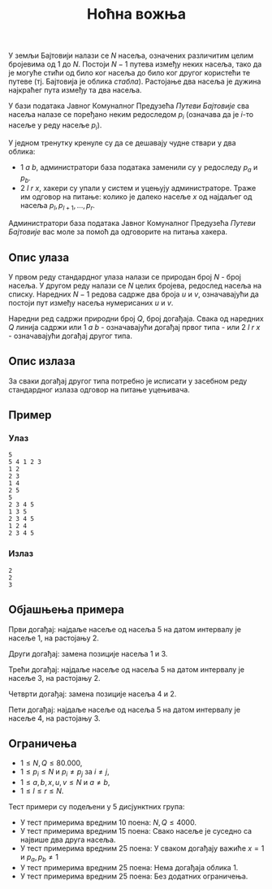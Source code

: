﻿---
title: Ноћна вожња
timelimit: 1.0 # у секундама
memlimit: 64   # y MB
owner: takprog # власник је онај ко ради на задатку
origin: # опционо (ако се зна одакле је задатак преузет, пожељно је навести извор)
tags: [] # сваки задатак може бити означен према унапред договореној листи ознака
status: KOMPLETAN # један од: "IZRADA", "PREGLED" или "KOMPLETAN".
status-date: 2024-08-15 # датум у формату YYYY-MM-DD од када је задатак у наведеном статусу
solutions:
  - name: ex0
    lang: [cpp]
    desc: ""
    tags: []
---

У земљи Бајтовији налази се $N$ насеља, означених различитим целим бројевима од $1$ до $N$. Постоји $N-1$ путева између неких насеља, тако да је могуће стићи од било ког насеља до било ког другог користећи те путеве (тј. Бајтовија је облика *стабла*). Растојање два насеља је дужина најкраћег пута између та два насеља.

У бази података Јавног Комуналног Предузећа *Путеви Бајтовије* сва насеља налазе се поређано неким редоследом $p_i$ (означава да је $i$-то насеље у реду насеље $p_i$).

У једном тренутку кренуле су да се дешавају чудне ствари у два облика:

 - $1$ $a$ $b$, администратори база података заменили су у редоследу $p_a$ и $p_b$.
 - $2$ $l$ $r$ $x$, хакери су упали у систем и уцењују администраторе. Траже им одговор на питање: колико је далеко насеље $x$ од најдаљег од насеља $p_l, p_{l+1}, \ldots, p_r$. 

Администратори база података Јавног Комуналног Предузећа *Путеви Бајтовије* вас моле за помоћ да одговорите на питања хакера. 

## Опис улаза
У првом реду стандардног улаза налази се природан број $N$ - број насеља. У другом реду налази се $N$ целих бројева, редослед насеља на списку. Наредних $N-1$ редова садрже два броја $u$ и $v$, означавајући да постоји пут између насеља нумерисаних $u$ и $v$. 

Наредни ред садржи природни број $Q$, број догађаја. Свака од наредних $Q$ линија садржи или $1$ $a$ $b$ - означавајући догађај првог типа - или $2$ $l$ $r$ $x$ - означавајући догађај другог типа. 

## Опис излаза
За сваки догађај другог типа потребно је исписати у засебном реду стандардног излаза одговор на питање уцењивача.

## Пример

### Улаз

```
5
5 4 1 2 3
1 2
2 3
1 4
2 5
5
2 3 4 5
1 3 5
2 3 4 5
1 2 4
2 3 4 5
```

### Излаз

```
2
2
3
```
## Објашњења примера
Први догађај: најдаље насеље од насеља $5$ на датом интервалу је насеље $1$, на растојању $2$.

Други догађај: замена позиције насеља $1$ и $3$.

Трећи догађај: најдаље насеље од насеља $5$ на датом интервалу је насеље $3$, на растојању $2$.

Четврти догађај:  замена позиције насеља $4$ и $2$. 

Пети догађај: најдаље насеље од насеља $5$ на датом интервалу је насеље $4$, на растојању $3$.

## Ограничења
-   $1 \leq N, Q \leq 80.000$,
-   $1 \leq p_i \leq N$ и $p_i \neq p_j$ за $i \neq j$,
- $1 \leq a, b, x, u, v \leq N$ и $a \neq b$,
- $1 \leq l \leq r \leq N$.

Тест примери су подељени у 5 дисјунктних група:

-   У тест примерима вредним $10$ поена: $N, Q \leq 4000$.
-   У тест примерима вредним $15$ поена: Свако насеље је суседно са највише два друга насеља.
-   У тест примерима вредним $25$ поена: У сваком догађају важиће $x = 1$ и $p_a, p_b \neq 1$   
-   У тест примерима вредним $25$ поена: Нема догађаја облика $1$.
-   У тест примерима вредним $25$ поена: Без додатних ограничења.

